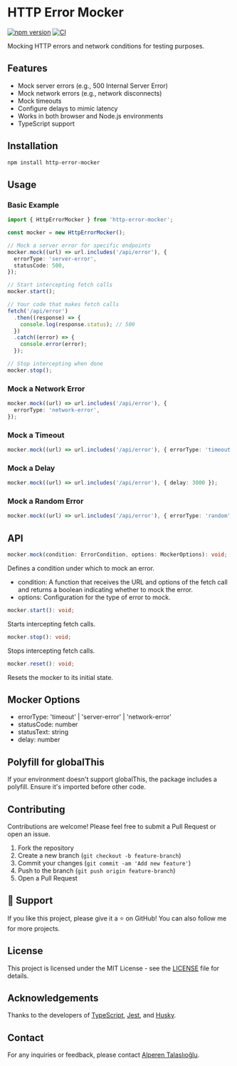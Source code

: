 # HTTP Error Mocker

[![npm version](https://badge.fury.io/js/http-error-mocker.svg)](https://badge.fury.io/js/http-error-mocker)
[![CI](https://github.com/iamalperen/http-error-mocker/actions/workflows/ci.yml/badge.svg)](https://github.com/iamalperen/http-error-mocker/actions)

Mocking HTTP errors and network conditions for testing purposes.

## Features

- Mock server errors (e.g., 500 Internal Server Error)
- Mock network errors (e.g., network disconnects)
- Mock timeouts
- Configure delays to mimic latency
- Works in both browser and Node.js environments
- TypeScript support

## Installation

```bash
npm install http-error-mocker
```

## Usage

### Basic Example

```typescript
import { HttpErrorMocker } from 'http-error-mocker';

const mocker = new HttpErrorMocker();

// Mock a server error for specific endpoints
mocker.mock((url) => url.includes('/api/error'), {
  errorType: 'server-error',
  statusCode: 500,
});

// Start intercepting fetch calls
mocker.start();

// Your code that makes fetch calls
fetch('/api/error')
  .then((response) => {
    console.log(response.status); // 500
  })
  .catch((error) => {
    console.error(error);
  });

// Stop intercepting when done
mocker.stop();
```

### Mock a Network Error

```typescript
mocker.mock((url) => url.includes('/api/error'), {
  errorType: 'network-error',
});
```

### Mock a Timeout

```typescript
mocker.mock((url) => url.includes('/api/error'), { errorType: 'timeout' });
```

### Mock a Delay

```typescript
mocker.mock((url) => url.includes('/api/error'), { delay: 3000 });
```

### Mock a Random Error

```typescript
mocker.mock((url) => url.includes('/api/error'), { errorType: 'random' });
```

## API

```typescript
mocker.mock(condition: ErrorCondition, options: MockerOptions): void;
```

Defines a condition under which to mock an error.

- condition: A function that receives the URL and options of the fetch call and returns a boolean indicating whether to mock the error.
- options: Configuration for the type of error to mock.

```typescript
mocker.start(): void;
```

Starts intercepting fetch calls.

```typescript
mocker.stop(): void;
```

Stops intercepting fetch calls.

```typescript
mocker.reset(): void;
```

Resets the mocker to its initial state.

## Mocker Options

- errorType: 'timeout' | 'server-error' | 'network-error'
- statusCode: number
- statusText: string
- delay: number

## Polyfill for globalThis

If your environment doesn't support globalThis, the package includes a polyfill. Ensure it's imported before other code.

## Contributing

Contributions are welcome! Please feel free to submit a Pull Request or open an issue.

1. Fork the repository
2. Create a new branch (`git checkout -b feature-branch`)
3. Commit your changes (`git commit -am 'Add new feature'`)
4. Push to the branch (`git push origin feature-branch`)
5. Open a Pull Request

## 🌟 Support

If you like this project, please give it a ⭐ on GitHub! You can also follow me for more projects.

## License

This project is licensed under the MIT License - see the [LICENSE](LICENSE) file for details.

## Acknowledgements

Thanks to the developers of [TypeScript](https://www.typescriptlang.org/), [Jest](https://jestjs.io/), and [Husky](https://typicode.github.io/husky/#/).

## Contact

For any inquiries or feedback, please contact [Alperen Talaslıoğlu](https://github.com/iamalperen).
